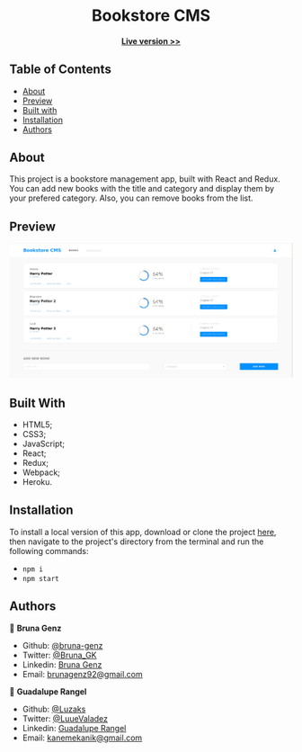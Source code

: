 <h1 align="center">
  Bookstore CMS
</h1>

<h4 align="center"><a href="https://booky-redux.herokuapp.com/">Live version >></a></h4>

## Table of Contents

- [About](https://github.com/Luzaks/bookstore-redux#built-with)
- [Preview](https://github.com/Luzaks/bookstore-redux#preview)
- [Built with](https://github.com/Luzaks/bookstore-redux#built-with)
- [Installation](https://github.com/Luzaks/bookstore-redux#installation)
- [Authors](https://github.com/Luzaks/bookstore-redux#authors)

## About

This project is a bookstore management app, built with React and Redux. You can add new books with the title and category and display them by your prefered category. Also, you can remove books from the list.

## Preview

![screenshot](./homepage.png)

## Built With

- HTML5; 
- CSS3;
- JavaScript;
- React;
- Redux;
- Webpack;
- Heroku.

## Installation

To install a local version of this app, download or clone the project [here](https://github.com/Luzaks/bookstore-redux.git), then navigate to the project's directory from the terminal and run the following commands:
- `npm i`
- `npm start`

## Authors

:woman: **Bruna Genz**

- Github: [@bruna-genz](https://github.com/bruna-genz)
- Twitter: [@Bruna_GK](https://twitter.com/Bruna_GK)
- Linkedin: [Bruna Genz](https://www.linkedin.com/in/brunagenz/)
- Email: brunagenz92@gmail.com

:woman: **Guadalupe Rangel**

- Github: [@Luzaks](https://github.com/Luzaks)
- Twitter: [@LuueValadez](https://twitter.com/LuueValadez)
- Linkedin: [Guadalupe Rangel](https://www.linkedin.com/in/rangel-guadalupe/)
- Email: kanemekanik@gmail.com 